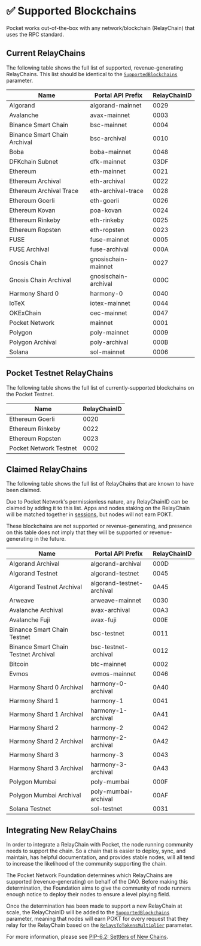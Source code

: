 # ✅ Supported Blockchains

Pocket works out-of-the-box with any network/blockchain (RelayChain) that uses the RPC standard.

## Current RelayChains

The following table shows the full list of supported, revenue-generating RelayChains. This list should be identical to the [`SupportedBlockchains`](protocol-parameters.md#supportedblockchains) parameter.

| Name                                 | Portal API Prefix         | RelayChainID |
| ------------------------------------ | ------------------------- | ------------ |
| Algorand                             | algorand-mainnet          | 0029         |
| Avalanche                            | avax-mainnet              | 0003         |
| Binance Smart Chain                  | bsc-mainnet               | 0004         |
| Binance Smart Chain Archival         | bsc-archival              | 0010         |
| Boba                                 | boba-mainnet              | 0048         |
| DFKchain Subnet                      | dfk-mainnet               | 03DF         |
| Ethereum                             | eth-mainnet               | 0021         |
| Ethereum Archival                    | eth-archival              | 0022         |
| Ethereum Archival Trace              | eth-archival-trace        | 0028         |
| Ethereum Goerli                      | eth-goerli                | 0026         |
| Ethereum Kovan                       | poa-kovan                 | 0024         |
| Ethereum Rinkeby                     | eth-rinkeby               | 0025         |
| Ethereum Ropsten                     | eth-ropsten               | 0023         |
| FUSE                                 | fuse-mainnet              | 0005         |
| FUSE Archival                        | fuse-archival             | 000A         |
| Gnosis Chain                         | gnosischain-mainnet       | 0027         |
| Gnosis Chain Archival                | gnosischain-archival      | 000C         |
| Harmony Shard 0                      | harmony-0                 | 0040         |
| IoTeX                                | iotex-mainnet             | 0044         |
| OKExChain                            | oec-mainnet               | 0047         |
| Pocket Network                       | mainnet                   | 0001         |
| Polygon                              | poly-mainnet              | 0009         |
| Polygon Archival                     | poly-archival             | 000B         |
| Solana                               | sol-mainnet               | 0006         |

## Pocket Testnet RelayChains

The following table shows the full list of currently-supported blockchains on the Pocket Testnet.

| Name                   | RelayChainID |
| ---------------------- | ------------ |
| Ethereum Goerli        | 0020         |
| Ethereum Rinkeby       | 0022         |
| Ethereum Ropsten       | 0023         |
| Pocket Network Testnet | 0002         |

## Claimed RelayChains

The following table shows the full list of RelayChains that are known to have been claimed.

Due to Pocket Network's permissionless nature, any RelayChainID can be claimed by adding it to this list. Apps and nodes staking on the RelayChain will be matched together in [sessions](../../v0/protocol/servicing.md#sessions), but nodes will not earn POKT.

These blockchains are not supported or revenue-generating, and presence on this table does not imply that they will be supported or revenue-generating in the future.

| Name                                 | Portal API Prefix         | RelayChainID |
| ------------------------------------ | ------------------------- | ------------ |
| Algorand Archival                    | algorand-archival         | 000D         |
| Algorand Testnet                     | algorand-testnet          | 0045         |
| Algorand Testnet Archival            | algorand-testnet-archival | 0A45         |
| Arweave                              | arweave-mainnet           | 0030         |
| Avalanche Archival                   | avax-archival             | 00A3         |
| Avalanche Fuji                       | avax-fuji                 | 000E         |
| Binance Smart Chain Testnet          | bsc-testnet               | 0011         |
| Binance Smart Chain Testnet Archival | bsc-testnet-archival      | 0012         |
| Bitcoin                              | btc-mainnet               | 0002         |
| Evmos                                | evmos-mainnet             | 0046         |
| Harmony Shard 0 Archival             | harmony-0-archival        | 0A40         |
| Harmony Shard 1                      | harmony-1                 | 0041         |
| Harmony Shard 1 Archival             | harmony-1-archival        | 0A41         |
| Harmony Shard 2                      | harmony-2                 | 0042         |
| Harmony Shard 2 Archival             | harmony-2-archival        | 0A42         |
| Harmony Shard 3                      | harmony-3                 | 0043         |
| Harmony Shard 3 Archival             | harmony-3-archival        | 0A43         |
| Polygon Mumbai                       | poly-mumbai               | 000F         |
| Polygon Mumbai Archival              | poly-mumbai-archival      | 00AF         |
| Solana Testnet                       | sol-testnet               | 0031         |

## Integrating New RelayChains

In order to integrate a RelayChain with Pocket, the node running community needs to support the chain. So a chain that is easier to deploy, sync, and maintain, has helpful documentation, and provides stable nodes, will all tend to increase the likelihood of the community supporting the chain.

The Pocket Network Foundation determines which RelayChains are supported (revenue-generating) on behalf of the DAO. Before making this determination, the Foundation aims to give the community of node runners enough notice to deploy their nodes to ensure a level playing field.

Once the determination has been made to support a new RelayChain at scale, the RelayChainID will be added to the [`SupportedBlockchains`](protocol-parameters.md#supportedblockchains) parameter, meaning that nodes will earn POKT for every request that they relay for the RelayChain based on the [`RelaysToTokensMultiplier`](protocol-parameters.md#relaystotokensmultiplier) parameter.

For more information, please see [PIP-6.2: Settlers of New Chains](https://forum.pokt.network/t/pip-6-2-settlers-of-new-chains/1027).
